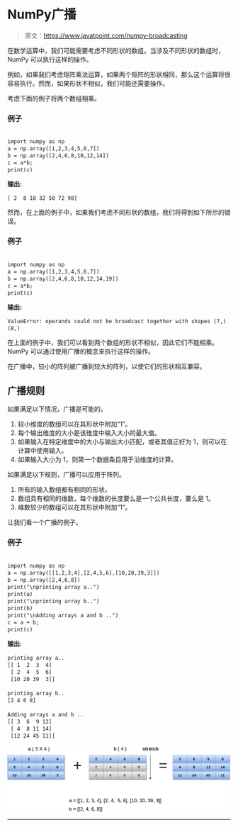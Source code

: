 # NumPy广播

> 原文：<https://www.javatpoint.com/numpy-broadcasting>

在数学运算中，我们可能需要考虑不同形状的数组。当涉及不同形状的数组时，NumPy 可以执行这样的操作。

例如，如果我们考虑矩阵乘法运算，如果两个矩阵的形状相同，那么这个运算将很容易执行。然而，如果形状不相似，我们可能还需要操作。

考虑下面的例子将两个数组相乘。

### 例子

```

import numpy as np
a = np.array([1,2,3,4,5,6,7])
b = np.array([2,4,6,8,10,12,14])
c = a*b;
print(c)

```

**输出:**

```
[ 2  8 18 32 50 72 98]

```

然而，在上面的例子中，如果我们考虑不同形状的数组，我们将得到如下所示的错误。

### 例子

```

import numpy as np
a = np.array([1,2,3,4,5,6,7])
b = np.array([2,4,6,8,10,12,14,19])
c = a*b;
print(c)

```

**输出:**

```
ValueError: operands could not be broadcast together with shapes (7,) (8,) 

```

在上面的例子中，我们可以看到两个数组的形状不相似，因此它们不能相乘。NumPy 可以通过使用广播的概念来执行这样的操作。

在广播中，较小的阵列被广播到较大的阵列，以使它们的形状相互兼容。

## 广播规则

如果满足以下情况，广播是可能的。

1.  较小维度的数组可以在其形状中附加“1”。
2.  每个输出维度的大小是该维度中输入大小的最大值。
3.  如果输入在特定维度中的大小与输出大小匹配，或者其值正好为 1，则可以在计算中使用输入。
4.  如果输入大小为 1，则第一个数据条目用于沿维度的计算。

如果满足以下规则，广播可以应用于阵列。

1.  所有的输入数组都有相同的形状。
2.  数组具有相同的维数，每个维数的长度要么是一个公共长度，要么是 1。
3.  维数较少的数组可以在其形状中附加“1”。

让我们看一个广播的例子。

### 例子

```

import numpy as np
a = np.array([[1,2,3,4],[2,4,5,6],[10,20,39,3]])
b = np.array([2,4,6,8])
print("\nprinting array a..")
print(a)
print("\nprinting array b..")
print(b)
print("\nAdding arrays a and b ..")
c = a + b;
print(c)

```

**输出:**

```
printing array a..
[[ 1  2  3  4]
 [ 2  4  5  6]
 [10 20 39  3]]

printing array b..
[2 4 6 8]

Adding arrays a and b ..
[[ 3  6  9 12]
 [ 4  8 11 14]
 [12 24 45 11]]

```

![NumPy Broadcasting](img/2a3c1a9c6b895e5a8b89757c0956bf7b.png)

* * *